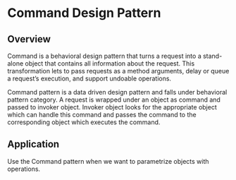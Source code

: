# Command Design Pattern

## Overview

Command is a behavioral design pattern that turns a request into a stand-alone object that contains all information about the request. This transformation lets to pass requests as a method arguments, delay or queue a request’s execution, and support undoable operations.

Command pattern is a data driven design pattern and falls under behavioral pattern category. A request is wrapped under an object as command and passed to invoker object. Invoker object looks for the appropriate object which can handle this command and passes the command to the corresponding object which executes the command.

## Application

Use the Command pattern when we want to parametrize objects with operations.
